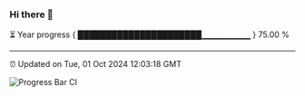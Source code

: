 ### Hi there 👋

⏳ Year progress { ██████████████████████▁▁▁▁▁▁▁▁ } 75.00 %

---

⏰ Updated on Tue, 01 Oct 2024 12:03:18 GMT

![Progress Bar CI](https://github.com/EinsPommes/EinsPommes/blob/main/.github/workflows/main.yml)

